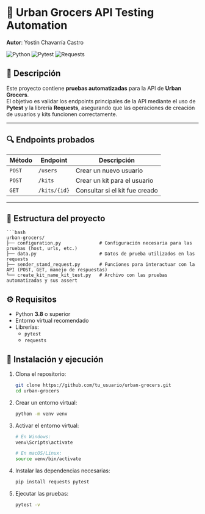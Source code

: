 # 🥑 Urban Grocers API Testing Automation 

**Autor**: Yostin Chavarría Castro

![Python](https://img.shields.io/badge/Python-3.8%2B-blue)
![Pytest](https://img.shields.io/badge/Pytest-Framework-green)
![Requests](https://img.shields.io/badge/Requests-Library-orange)

## 📌 Descripción  

Este proyecto contiene **pruebas automatizadas** para la API de **Urban Grocers**.  
El objetivo es validar los endpoints principales de la API mediante el uso de **Pytest** y la librería **Requests**, asegurando que las operaciones de creación de usuarios y kits funcionen correctamente.  

---

## 🔍 Endpoints probados  

| Método | Endpoint       | Descripción |
|--------|----------------|-------------|
| `POST` | `/users`       | Crear un nuevo usuario |
| `POST` | `/kits`        | Crear un kit para el usuario |
| `GET`  | `/kits/{id}`   | Consultar si el kit fue creado |

---

## 📂 Estructura del proyecto 

    ```bash
    urban-grocers/
    ├── configuration.py              # Configuración necesaria para las pruebas (host, urls, etc.)
    ├── data.py                       # Datos de prueba utilizados en las requests
    ├── sender_stand_request.py       # Funciones para interactuar con la API (POST, GET, manejo de respuestas)
    └── create_kit_name_kit_test.py   # Archivo con las pruebas automatizadas y sus assert

## ⚙️ Requisitos  

- Python **3.8** o superior  
- Entorno virtual recomendado  
- Librerías:  
  - `pytest`  
  - `requests`  


## 🚀 Instalación y ejecución

1. Clona el repositorio:
   ```bash
   git clone https://github.com/tu_usuario/urban-grocers.git
   cd urban-grocers

2. Crear un entorno virtual:

   ```bash
   python -m venv venv

3. Activar el entorno virtual:
   
   ```bash
   # En Windows:
   venv\Scripts\activate

   # En macOS/Linux:
   source venv/bin/activate

5. Instalar las dependencias necesarias:

   ```bash
   pip install requests pytest

6. Ejecutar las pruebas:

    ```bash
   pytest -v
